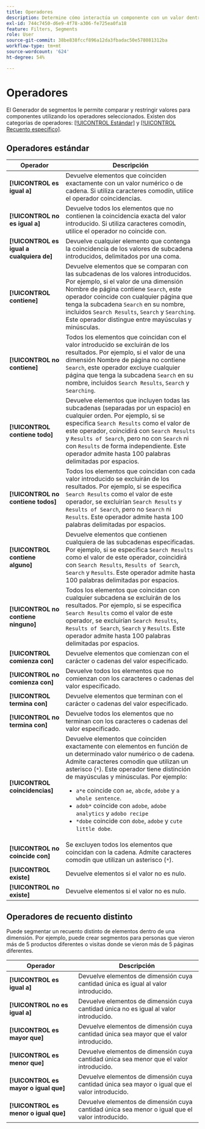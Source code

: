 ```yaml
---
title: Operadores
description: Determine cómo interactúa un componente con un valor dentro de un segmento.
exl-id: 744c7450-d6e9-4f78-a306-fe725ea0fa18
feature: Filters, Segments
role: User
source-git-commit: 38be838fccf896a12da3fbadac50e578081312ba
workflow-type: tm+mt
source-wordcount: '624'
ht-degree: 54%

---
```


# Operadores

El Generador de segmentos le permite comparar y restringir valores para componentes utilizando los operadores seleccionados. Existen dos categorías de operadores: [[!UICONTROL Estándar]](#standard-operators) y [[!UICONTROL Recuento específico]](#distinct-count-operators).

## Operadores estándar

| Operador | Descripción |
| --- | --- |
| **[!UICONTROL es igual a]** | Devuelve elementos que coinciden exactamente con un valor numérico o de cadena. Si utiliza caracteres comodín, utilice el operador coincidencias. |
| **[!UICONTROL no es igual a]** | Devuelve todos los elementos que no contienen la coincidencia exacta del valor introducido.  Si utiliza caracteres comodín, utilice el operador no coincide con. |
| **[!UICONTROL es igual a cualquiera de]** | Devuelve cualquier elemento que contenga la coincidencia de los valores de subcadena introducidos, delimitados por una coma. |
| **[!UICONTROL contiene]** | Devuelve elementos que se comparan con las subcadenas de los valores introducidos. Por ejemplo, si el valor de una dimensión Nombre de página contiene `Search`, este operador coincide con cualquier página que tenga la subcadena `Search` en su nombre, incluidos `Search Results`, `Search` y `Searching`. Este operador distingue entre mayúsculas y minúsculas. |
| **[!UICONTROL no contiene]** | Todos los elementos que coincidan con el valor introducido se excluirán de los resultados. Por ejemplo, si el valor de una dimensión Nombre de página no contiene `Search`, este operador excluye cualquier página que tenga la subcadena `Search` en su nombre, incluidos `Search Results`, `Search` y `Searching`. |
| **[!UICONTROL contiene todo]** | Devuelve elementos que incluyen todas las subcadenas (separadas por un espacio) en cualquier orden. Por ejemplo, si se especifica `Search Results` como el valor de este operador, coincidirá con `Search Results` y `Results of Search`, pero no con `Search` ni con `Results` de forma independiente. Este operador admite hasta 100 palabras delimitadas por espacios. |
| **[!UICONTROL no contiene todos]** | Todos los elementos que coincidan con cada valor introducido se excluirán de los resultados. Por ejemplo, si se especifica `Search Results` como el valor de este operador, se excluirían `Search Results` y `Results of Search`, pero no `Search` ni `Results`. Este operador admite hasta 100 palabras delimitadas por espacios. |
| **[!UICONTROL contiene alguno]** | Devuelve elementos que contienen cualquiera de las subcadenas especificadas. Por ejemplo, si se especifica `Search Results` como el valor de este operador, coincidirá con `Search Results`, `Results of Search`, `Search` y `Results`. Este operador admite hasta 100 palabras delimitadas por espacios. |
| **[!UICONTROL no contiene ninguno]** | Todos los elementos que coincidan con cualquier subcadena se excluirán de los resultados. Por ejemplo, si se especifica `Search Results` como el valor de este operador, se excluirían `Search Results`, `Results of Search`, `Search` y `Results`. Este operador admite hasta 100 palabras delimitadas por espacios. |
| **[!UICONTROL comienza con]** | Devuelve elementos que comienzan con el carácter o cadenas del valor especificado. |
| **[!UICONTROL no comienza con]** | Devuelve todos los elementos que no comienzan con los caracteres o cadenas del valor especificado. |
| **[!UICONTROL termina con]** | Devuelve elementos que terminan con el carácter o cadenas del valor especificado. |
| **[!UICONTROL no termina con]** | Devuelve todos los elementos que no terminan con los caracteres o cadenas del valor especificado. |
| **[!UICONTROL coincidencias]** | Devuelve elementos que coinciden exactamente con elementos en función de un determinado valor numérico o de cadena. Admite caracteres comodín que utilizan un asterisco (`*`). Este operador tiene distinción de mayúsculas y minúsculas. Por ejemplo:<ul><li>`a*e` coincide con `ae`, `abcde`, `adobe` y `a whole sentence`.</li><li>`adob*` coincide con `adobe`, `adobe analytics` y `adobo recipe`</li><li>`*dobe` coincide con `dobe`, `adobe` y `cute little dobe`.</li></ul> |
| **[!UICONTROL no coincide con]** | Se excluyen todos los elementos que coincidan con la cadena. Admite caracteres comodín que utilizan un asterisco (`*`). |
| **[!UICONTROL existe]** | Devuelve elementos si el valor no es nulo. |
| **[!UICONTROL no existe]** | Devuelve elementos si el valor no es nulo. |

## Operadores de recuento distinto

Puede segmentar un recuento distinto de elementos dentro de una dimensión. Por ejemplo, puede crear segmentos para personas que vieron más de 5 productos diferentes o visitas donde se vieron más de 5 páginas diferentes.

| Operador | Descripción |
| --- | --- |
| **[!UICONTROL es igual a]** | Devuelve elementos de dimensión cuya cantidad única es igual al valor introducido. |
| **[!UICONTROL no es igual a]** | Devuelve elementos de dimensión cuya cantidad única no es igual al valor introducido. |
| **[!UICONTROL es mayor que]** | Devuelve elementos de dimensión cuya cantidad única sea mayor que el valor introducido. |
| **[!UICONTROL es menor que]** | Devuelve elementos de dimensión cuya cantidad única sea menor que el valor introducido. |
| **[!UICONTROL es mayor o igual que]** | Devuelve elementos de dimensión cuya cantidad única sea mayor o igual que el valor introducido. |
| **[!UICONTROL es menor o igual que]** | Devuelve elementos de dimensión cuya cantidad única sea menor o igual que el valor introducido. |
